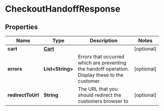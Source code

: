

# CheckoutHandoffResponse


## Properties

| Name | Type | Description | Notes |
|------------ | ------------- | ------------- | -------------|
|**cart** | [**Cart**](Cart.md) |  |  [optional] |
|**errors** | **List&lt;String&gt;** | Errors that occurred which are preventing the handoff operation.  Display these to the customer. |  [optional] |
|**redirectToUrl** | **String** | The URL that you should redirect the customers browser to |  [optional] |



